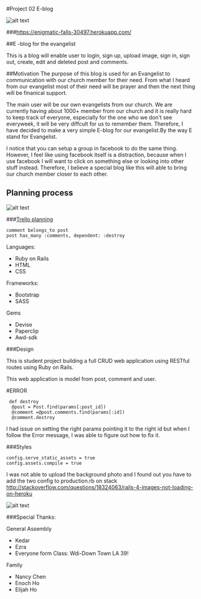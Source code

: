 #Project 02 E-blog

![alt text](http://images.christianpost.com/full/42791/evangelist.jpg)

###<https://enigmatic-falls-30497.herokuapp.com/>

##E -blog for the evangelist


This is a blog will enable user to login, sign up, upload image, sign in, sign out, create, edit and deleted post and comments. 


##Motivation
The purpose of this blog is used for an Evangelist to communication with our church member for their need. From what I heard from our evangelist most of their need will be prayer and then the next thing will be finanical support. 

The main user will be our own evangelists from our church. We are currently having about 1000+ member from our church and it is really hard to keep track of everyone, especially for the one who we don't see everyweek, it will be very diffcult for us to remember them. Therefore, I have decided to make a very simple E-blog for our evangelist.By the way E stand for Evangelist. 

I notice that you can setup a group in facebook to do the same thing. However, I feel like using facebook itself is a distraction, because when I use facebook I will want to click on something else or looking into other stuff instead. Therefore, I believe a special blog like this will able to bring our church member closer to each other. 


## Planning process


![alt text](http://nerdist.com/wp-content/uploads/2015/06/o-POWERPUFF-GIRLS-facebook.jpg)

###[Trello planning](https://trello.com/b/UnoQ2QKO/2nd-project-wdi-39)

```
comment belongs_to post
post has_many :comments, dependent: :destroy

```


Languages:

* Ruby on Rails
* HTML
* CSS

Frameworks:

* Bootstrap
* SASS

Gems

* Devise
* Paperclip
* Awd-sdk

###Design

This is student project building a full CRUD web application using RESTful routes using Ruby on Rails.

This web application is model from post, comment and user.

#ERROR

```
 def destroy
  @post = Post.find(params[:post_id])
  @comment =@post.comments.find(params[:id])
  @comment.destroy
```

I had issue on setting the right params pointing it to the right id but when I follow the Error message, I was able to figure out how to fix it. 

###Styles
```
config.serve_static_assets = true
config.assets.compile = true
```


I was not able to upload the background photo and I found out you have to add the two config to production.rb on stack
<http://stackoverflow.com/questions/18324063/rails-4-images-not-loading-on-heroku>

![alt text](http://www.koga-records.net/pic/jacket/gdr/ca89.jpg)

###Special Thanks:

General Assembly

* Kedar
* Ezra 
* Everyone form Class: Wdi-Down Town LA 39!

Family

* Nancy Chen
* Enoch Ho
* Elijah Ho

